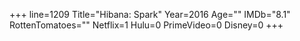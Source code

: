 +++
line=1209
Title="Hibana: Spark"
Year=2016
Age=""
IMDb="8.1"
RottenTomatoes=""
Netflix=1
Hulu=0
PrimeVideo=0
Disney=0
+++

